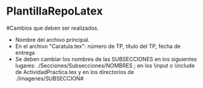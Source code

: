 # PlantillaRepoLatex

#Cambios que deben ser realizados.

- Nombre del archivo principal. 
- En el archivo "Caratula.tex": número de TP, título del TP, fecha de entrega
- Se deben cambiar los nombres de las SUBSECCIONES en los siguientes lugares: ./Secciones/Subsecciones/NOMBRES ; en los \input o \include de ActividadPractica.tex y en los directorios de ./Imagenes/SUBSECCION#
